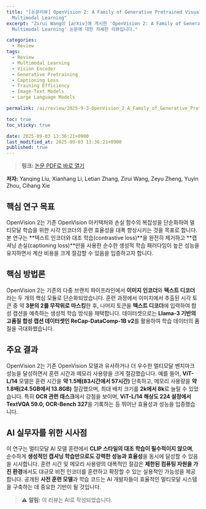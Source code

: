 ```yaml
---
title: "[논문리뷰] OpenVision 2: A Family of Generative Pretrained Visual Encoders for
  Multimodal Learning"
excerpt: "Zirui Wang이 [arXiv]에 게시한 'OpenVision 2: A Family of Generative Pretrained Visual Encoders for
  Multimodal Learning' 논문에 대한 자세한 리뷰입니다."

categories:
  - Review
tags:
  - Review
  - Multimodal Learning
  - Vision Encoder
  - Generative Pretraining
  - Captioning Loss
  - Training Efficiency
  - Image-Text Models
  - Large Language Models

permalink: /ai/review/2025-9-3-OpenVision_2_A_Family_of_Generative_Pretrained_Visual_Encoders_for_Multimodal_Learning/

toc: true
toc_sticky: true

date: 2025-09-03 13:36:21+0900
last_modified_at: 2025-09-03 13:36:21+0900
published: true
---
```

> **링크:** [논문 PDF로 바로 열기](https://arxiv.org/abs/2509.01644)

**저자:** Yanqing Liu, Xianhang Li, Letian Zhang, Zirui Wang, Zeyu Zheng, Yuyin Zhou, Cihang Xie



## 핵심 연구 목표
OpenVision 2는 기존 OpenVision 아키텍처와 손실 함수의 복잡성을 단순화하여 멀티모달 학습을 위한 시각 인코더의 훈련 효율성을 대폭 향상시키는 것을 목표로 합니다. 본 연구는 **텍스트 인코더와 대조 학습(contrastive loss)**을 완전히 제거하고 **캡셔닝 손실(captioning loss)**만을 사용한 순수한 생성적 학습 패러다임이 높은 성능을 유지하면서 계산 비용을 크게 절감할 수 있음을 입증하고자 합니다.

## 핵심 방법론
OpenVision 2는 기존의 다중 브랜치 파이프라인에서 **이미지 인코더**와 **텍스트 디코더**라는 두 개의 핵심 모듈로 단순화되었습니다. 훈련 과정에서 이미지에서 추출된 시각 토큰 중 약 **3분의 2를 무작위로 마스킹**한 후, 나머지 토큰을 **텍스트 디코더**에 입력하여 합성 캡션을 예측하는 생성적 학습 방식을 채택합니다. 데이터셋으로는 **Llama-3 기반의 고품질 합성 캡션 데이터셋인 ReCap-DataComp-1B v2**를 활용하여 학습 데이터의 품질을 극대화했습니다.

## 주요 결과
OpenVision 2는 기존 OpenVision 모델과 유사하거나 더 우수한 멀티모달 벤치마크 성능을 달성하면서 훈련 시간과 메모리 사용량을 크게 절감했습니다. 예를 들어, **ViT-L/14** 모델은 훈련 시간을 **약 1.5배(83시간에서 57시간)** 단축하고, 메모리 사용량을 **약 1.8배(24.5GB에서 13.8GB)** 절감했으며, 최대 배치 크기를 **2k에서 8k**로 늘릴 수 있었습니다. 특히 **OCR 관련 태스크**에서 강점을 보이며, **ViT-L/14 해상도 224 설정에서 TextVQA 59.0, OCR-Bench 327**을 기록하는 등 뛰어난 효율성과 성능을 입증했습니다.

## AI 실무자를 위한 시사점
이 연구는 멀티모달 AI 모델 훈련에서 **CLIP 스타일의 대조 학습이 필수적이지 않으며**, 순수하게 **생성적인 캡셔닝 학습만으로도 강력한 성능과 효율성**을 동시에 달성할 수 있음을 시사합니다. 훈련 시간 및 메모리 사용량의 대폭적인 절감은 **제한된 컴퓨팅 자원을 가진 환경**에서도 대규모 비전 인코더를 훈련하고 확장할 수 있는 실용적인 가능성을 제공합니다. 공개된 **사전 훈련 모델**과 학습 코드는 AI 개발자들이 효율적인 멀티모달 시스템을 구축하는 데 중요한 기반이 될 것입니다.

> ⚠️ **알림:** 이 리뷰는 AI로 작성되었습니다.
